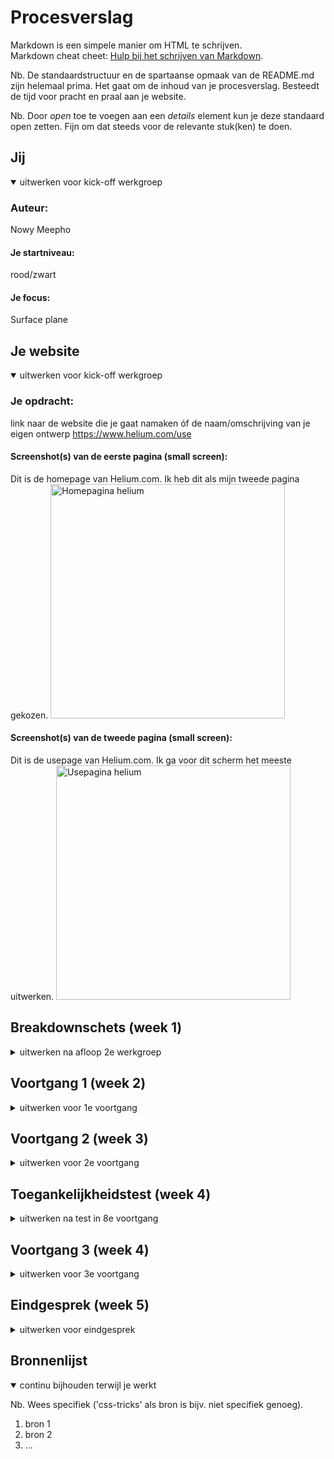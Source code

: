 # Procesverslag
Markdown is een simpele manier om HTML te schrijven.  
Markdown cheat cheet: [Hulp bij het schrijven van Markdown](https://github.com/adam-p/markdown-here/wiki/Markdown-Cheatsheet).

Nb. De standaardstructuur en de spartaanse opmaak van de README.md zijn helemaal prima. Het gaat om de inhoud van je procesverslag. Besteedt de tijd voor pracht en praal aan je website.

Nb. Door *open* toe te voegen aan een *details* element kun je deze standaard open zetten. Fijn om dat steeds voor de relevante stuk(ken) te doen.





## Jij

<details open>
<summary>uitwerken voor kick-off werkgroep</summary>

### Auteur:
Nowy Meepho

#### Je startniveau:
rood/zwart

#### Je focus:
Surface plane
 
</details>





## Je website

<details open>
<summary>uitwerken voor kick-off werkgroep</summary>

### Je opdracht:
link naar de website die je gaat namaken óf de naam/omschrijving van je eigen ontwerp
 https://www.helium.com/use

#### Screenshot(s) van de eerste pagina (small screen): 
Dit is de homepage van Helium.com. Ik heb dit als mijn tweede pagina gekozen.
<img src="images/homepage.png" width="375px" alt="Homepagina helium">

#### Screenshot(s) van de tweede pagina (small screen):
Dit is de usepage van Helium.com. Ik ga voor dit scherm het meeste uitwerken.
<img src="images/usepage.png" width="375px" alt="Usepagina helium">
 
</details>





## Breakdownschets (week 1)
 
<details>
<summary>uitwerken na afloop 2e werkgroep</summary>

### De Homepagina: 
<img src="images/breakdown.png" width="375px" alt="breakdown van de hele pagina">
<img src="images/breakdownstep.png" width="375px" alt="breakdown van de hele pagina">
<img src="images/breakdownform.png" width="375px" alt="breakdown van de hele pagina">  
<img src="images/breakdownfooter.png" width="375px" alt="breakdown van de hele pagina">

### De Usepagina: 
<img src="images/breakdownhome1.png" width="375px" alt="breakdown van de hele pagina">
<img src="images/breakdownhome.png" width="375px" alt="breakdown van de hele pagina">  

### De nav: 
<img src="images/breakdownnavbar.jpg" width="375px" alt="breakdown van de hele pagina">  
</details>





## Voortgang 1 (week 2)

<details>
<summary>uitwerken voor 1e voortgang</summary>

### Stand van zaken
Ik heb in deze week vooral de html code geschreven en nog niet begonnen met CSS. Ik heb wel netjes verschillende mapjes gemaakt voor foto's, js etc. Ik heb daarnaast ook afbeeldingen verzameld wat ik kon kopieren van de echte website. Uit de breakdown schetsen wist ik ook gelijk welke onderdelen ik wil gaan maken. 

 
 

### Agenda voor meeting
samen met je groepje opstellen

| Nowy     | Julia         
| ---            | ---                
| Alternatief voor divs | Nog geen vragen           
              


### Verslag van meeting
hier na afloop snel de uitkomsten van de meeting vastleggen

- Verder aan je website werken en probeer vragen te bedenken voor de volgende feedback sessie.


</details>





## Voortgang 2 (week 3)

<details>
<summary>uitwerken voor 2e voortgang</summary>

### Stand van zaken
Ik ben deze week vooral met CSS bezig geweest. Het lukt opzich wel alleen het duurt bij mij lang om precies na te maken. Ik vind wel lastig om zonder div's en classes te stylen en mijn CSS bestand wordt steeds langer waardoor ik steeds moet zoeken waar alles ligt. Misschien moet ik vanaf nu beter comments plaatsen waar alles voor is..
Voor nu heb ik alleen 1 probleem met navigatie. Mijn navigatie stopt bij de main alleen ik heb geen idee waarom.

### Screenshot website tot nu toe:
 <img src="images/week3.1.png" width="375px" alt="week3.1">
 <img src="images/week3.2.png" width="375px" alt="week3.2">
 <img src="images/week3.3.png" width="375px" alt="week3.3">

### Agenda voor meeting
samen met je groepje opstellen

| Nowy      | Julia          | Nicole    | student 4        |
| ---            | ---                | ---          | ---              |
| Navigatie en sticky  | Hamburger menu            | en ik dit    | en dan ik dat    |
| Text breedte | Carousel | nog een punt | dit wil ik zeker |
| Table            | ...                | ...          | ...              |


### Verslag van meeting
hier na afloop snel de uitkomsten van de meeting vastleggen

- Text breedte gewoon met with
- Table opzoeken voorbeelden
- Navigatie ipv sticky fixed
- Order van items zodat H2 altijd voor img komt

</details>





## Toegankelijkheidstest (week 4)

<details>
<summary>uitwerken na test in 8e voortgang</summary>

### Bevindingen
Lijst met je bevindingen die in de test naar voren kwamen: 
 
1. Navigatie voorlezen ookal is het niet zichtbaar.
2. Afbeeldingen anders benoemen om duidelijker te maken.
3. Navigatie sluit button doet niet met toetsenbord.
4. Links beter maken voor screenreaders.


#### Navigatie 
Screemreader leest navigatie voor ookal is het niet in beeld. 
Ik heb geen idee hoe dat komt. Ik weet wel dat de navbar er is maar uitbeeld misschien kan je overflow hidden toepassen.


#### Afbeeldingen. 
Afbeeldingen omschrijving waren soms niet duidelijk en sommige elementen zijn moeilijk te verwoorden. 

Dit kan je oplossen door beter te verwoorden en labeling controls toe te voegen.


#### Buttons. 
Buttons en links hebben nog geen states.

Verschillende states toevoegen.


#### Zichtbeperkingen
Bij de meeste brillen kan je prima de website lezen. Ik heb het getest en kwam tot conlusie dat het leesbaar is. Bij sommige is het wazig waardoor je moet inzoomen.

Dit kan je oplossen door lettertype groter te maken. 

</details>





## Voortgang 3 (week 4)

<details>
<summary>uitwerken voor 3e voortgang</summary>

### Stand van zaken
Alles gaat goed. Ik ben bijna klaar met mijn eerste pagina. Ik wil nog animaties toevoegen alleen daarvoor moet ik intersection observer gebruiken alleen daar moet ik nog verder in verdiepen. 


### Agenda voor meeting
samen met je groepje opstellen

| Nowy     | Julia          | student 3    | student 4        |
| ---            | ---                | ---          | ---              |
| Intersection observer | en dit             | en ik dit    | en dan ik dat    |
| en dat ook nog | dit als er tijd is | nog een punt | dit wil ik zeker |
| ...            | ...                | ...          | ...              |


### Verslag van meeting
hier na afloop snel de uitkomsten van de meeting vastleggen

- punt 1
- punt 2
- nog een punt
- ...

</details>





## Eindgesprek (week 5)

<details>
<summary>uitwerken voor eindgesprek</summary>

### Stand van zaken
hier dit ging goed & dit was lastig (neem ook screenshots op van delen van je website en code)

### Screenshot(s)

hier screenshot(s) van je eindresultaat

</details>





## Bronnenlijst

<details open>
<summary>continu bijhouden terwijl je werkt</summary>

Nb. Wees specifiek ('css-tricks' als bron is bijv. niet specifiek genoeg).

1. bron 1
2. bron 2
3. ...

</details>

